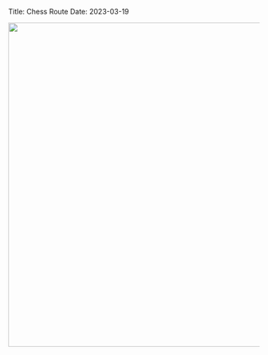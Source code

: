 Title: Chess Route
Date: 2023-03-19

<div align="center" >
    <img src="{static}/images/JEEN_echecs_chess_route.jpg" width="650" hight="250" />
</div>
